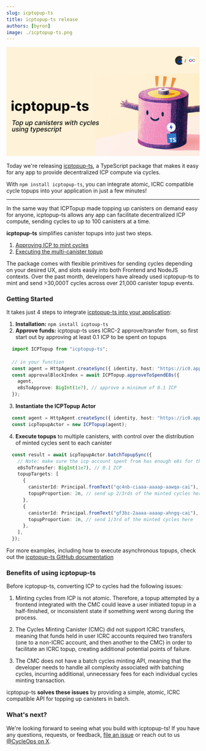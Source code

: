 ```yaml
---
slug: icptopup-ts
title: icptopup-ts release
authors: [byron]
image: ./icptopup-ts.png
---
```


[![](./icptopup-ts.png)](/changelog/icptopup-ts)

Today we're releasing [icptopup-ts](https://github.com/CycleOperators/icptopup-ts), a TypeScript package that makes it easy for any app to provide decentralized ICP compute via cycles.

With `npm install icptopup-ts`, you can integrate atomic, ICRC compatible cycle topups into your application in just a few minutes!

<!-- truncate -->

--------------

In the same way that ICPTopup made topping up canisters on demand easy for anyone, icptopup-ts allows any app can facilitate decentralized ICP compute, sending cycles to up to 100 canisters at a time.

**icptopup-ts** simplifies canister topups into just two steps.

1. [Approving ICP to mint cycles](https://github.com/CycleOperators/icptopup-ts?tab=readme-ov-file#2-approve-icptopup-to-mint-cycles-from-icp-on-your-behalf)
2. [Executing the multi-canister topup](https://github.com/CycleOperators/icptopup-ts?tab=readme-ov-file#4-call-icptopups-synchronous-batchtopupsync-api-or-its-asynchronous-topup-api)

The package comes with flexible primitives for sending cycles depending on your desired UX, and slots easily into both Frontend and NodeJS contexts. Over the past month, developers have already used icptopup-ts to mint and send >30,000T cycles across over 21,000 canister topup events.

### Getting Started

It takes just 4 steps to integrate [icptopup-ts into your application](https://github.com/CycleOperators/icptopup-ts):

1. **Installation:** `npm install icptoup-ts`
2. **Approve funds:** icptopup-ts uses ICRC-2 approve/transfer from, so first start out by approving at least 0.1 ICP to be spent on topups

```typescript
  import ICPTopup from "icptopup-ts";

  // in your function
  const agent = HttpAgent.createSync({ identity, host: "https://ic0.app" });
  const approvalBlockIndex = await ICPTopup.approveToSpendE8s({
    agent,
    e8sToApprove: BigInt(1e7), // approve a minimum of 0.1 ICP
  });
```

3. **Instantiate the ICPTopup Actor**
```typescript
  const agent = HttpAgent.createSync({ identity, host: "https://ic0.app" });
  const icpTopupActor = new ICPTopup(agent);
```

4. **Execute topups** to multiple canisters, with control over the distribution of minted cycles sent to each canister
```typescript
  const result = await icpTopupActor.batchTopupSync({
    // Note: make sure the icp account spent from has enough e8s for the ledger transfer (10_000 e8s)
    e8sToTransfer: BigInt(1e7), // 0.1 ICP
    topupTargets: [
      {
        canisterId: Principal.fromText("qc4nb-ciaaa-aaaap-aawqa-cai"),
        topupProportion: 2n, // send up 2/3rds of the minted cycles here
      },
      {
        canisterId: Principal.fromText("gf3bz-2aaaa-aaaap-ahngq-cai"),
        topupProportion: 1n, // send 1/3rd of the minted cycles here
      },
    ],
  });
```

For more examples, including how to execute asynchronous topups, check out the [icptopup-ts GitHub documentation](https://github.com/CycleOperators/icptopup-ts)



### Benefits of using icptopup-ts

Before icptopup-ts, converting ICP to cycles had the following issues:

1. Minting cycles from ICP is not atomic. Therefore, a topup attempted by a frontend integrated with the CMC could leave a user initiated topup in a half-finished, or inconsistent state if something went wrong during the process.

2. The Cycles Minting Canister (CMC) did not support ICRC transfers, meaning that funds held in user ICRC accounts required two transfers (one to a non-ICRC account, and then another to the CMC) in order to facilitate an ICRC topup, creating additional potential points of failure.

4. The CMC does not have a batch cycles minting API, meaning that the developer needs to handle all complexity associated with batching cycles, incurring additional, unnecessary fees for each individual cycles minting transaction.


icptopup-ts **solves these issues** by providing a simple, atomic, ICRC compatible API for topping up canisters in batch.


### What's next?

We're looking forward to seeing what you build with icptopup-ts! If you have any questions, requests, or feedback, [file an issue](https://github.com/CycleOperators/icptopup-ts/issues/new) or reach out to us [@CycleOps on X](https://x.com/CycleOps).

